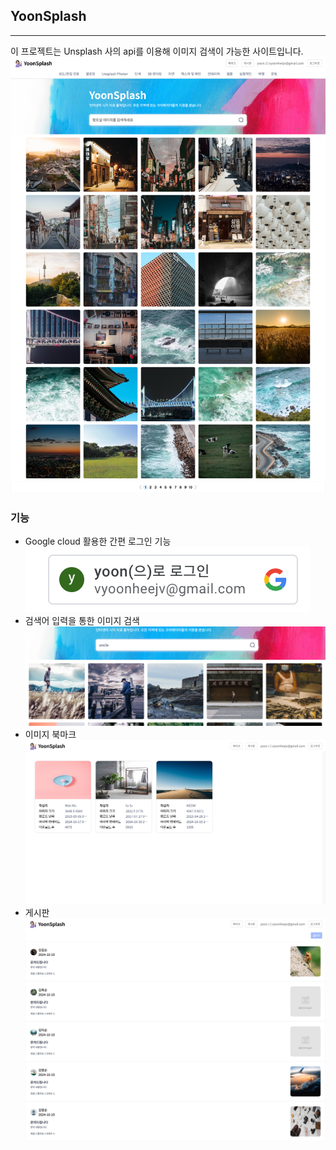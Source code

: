 ## YoonSplash
----------

이 프로젝트는 Unsplash 사의 api를 이용해 이미지 검색이 가능한 사이트입니다. 
![YoonSplash 크게.png](https://github.com/vyoonv/react-album/blob/5d73f8db3a117bc4f6b4673d1a9dd815e1f731e4/YoonSplash%20%E1%84%8F%E1%85%B3%E1%84%80%E1%85%A6.png)

### 기능 
- Google cloud 활용한 간편 로그인 기능
  ![로그인](https://github.com/vyoonv/react-album/blob/ad2d87262209409c2c3cf9cc330c47bf8e42cf3a/YoonSplash%20(1).png)
- 검색어 입력을 통한 이미지 검색
  ![ㄱㅓㅁ색](https://github.com/vyoonv/react-album/blob/ad2d87262209409c2c3cf9cc330c47bf8e42cf3a/YoonSplash%20(5).png)
- 이미지 북마크
  ![ㅂㅜㄱ마크](https://github.com/vyoonv/react-album/blob/ad2d87262209409c2c3cf9cc330c47bf8e42cf3a/YoonSplash%20(4).png)
- 게시판
  ![ㄱㅔ시판](https://github.com/vyoonv/react-album/blob/5d73f8db3a117bc4f6b4673d1a9dd815e1f731e4/YoonSplash%20(9).png)
